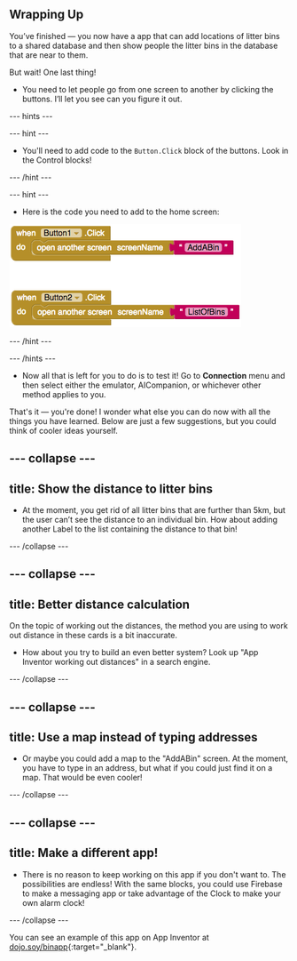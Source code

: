 ## Wrapping Up

You’ve finished — you now have a app that can add locations of litter bins to a shared database and then show people the litter bins in the database that are near to them.

But wait! One last thing!

+ You need to let people go from one screen to another by clicking the buttons. I’ll let you see can you figure it out.

--- hints ---

--- hint ---

+ You'll need to add code to the `Button.Click` block of the buttons. Look in the Control blocks! 

--- /hint ---

--- hint ---

+ Here is the code you need to add to the home screen:

![Code to make each of the two home screen buttons open another screen](images/navigationCode.png)

--- /hint ---

--- /hints ---

+ Now all that is left for you to do is to test it! Go to **Connection** menu and then select either the emulator, AICompanion, or whichever other method applies to you.

That's it — you're done! I wonder what else you can do now with all the things you have learned. Below are just a few suggestions, but you could think of cooler ideas yourself.

--- collapse ---
---
title: Show the distance to litter bins
---

+ At the moment, you get rid of all litter bins that are further than 5km, but the user can’t see the distance to an individual bin. How about adding another Label to the list containing the distance to that bin!

--- /collapse ---

--- collapse ---
---
title: Better distance calculation
---

On the topic of working out the distances, the method you are using to work out distance in these cards is a bit inaccurate. 

+ How about you try to build an even better system? Look up "App Inventor working out distances" in a search engine.

--- /collapse ---

--- collapse ---
---
title: Use a map instead of typing addresses
---

+ Or maybe you could add a map to the "AddABin" screen. At the moment, you have to type in an address, but what if you could just find it on a map. That would be even cooler!

--- /collapse ---

--- collapse ---
---
title: Make a different app!
---

+ There is no reason to keep working on this app if you don't want to. The possibilities are endless! With the same blocks, you could use Firebase to make a messaging app or take advantage of the Clock to make your own alarm clock!

--- /collapse ---

You can see an example of this app on App Inventor at [dojo.soy/binapp](http://dojo.soy/binapp){:target="_blank"}.
